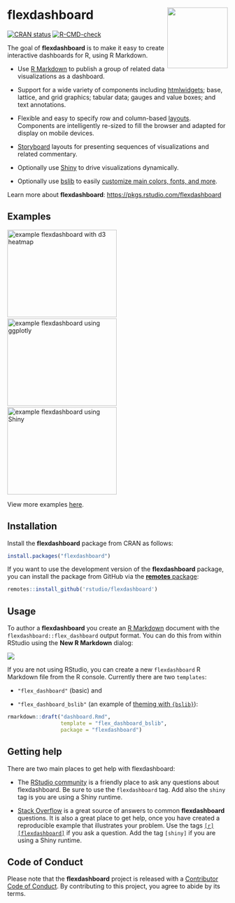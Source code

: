 
<!-- README.md is generated from README.Rmd. Please edit that file -->

# flexdashboard <a href='https://pkgs.rstudio.com/flexdashboard'><img src='man/figures/logo.png' align="right" height="138.5" /></a>

<!-- badges: start -->

[![CRAN
status](https://www.r-pkg.org/badges/version/flexdashboard)](https://CRAN.R-project.org/package=flexdashboard)
[![R-CMD-check](https://github.com/rstudio/flexdashboard/actions/workflows/R-CMD-check.yaml/badge.svg)](https://github.com/rstudio/flexdashboard/actions)
<!-- badges: end -->

The goal of **flexdashboard** is to make it easy to create interactive
dashboards for R, using R Markdown.

- Use [R Markdown](https://rmarkdown.rstudio.com) to publish a group of
  related data visualizations as a dashboard.

- Support for a wide variety of components including
  [htmlwidgets](https://www.htmlwidgets.org); base, lattice, and grid
  graphics; tabular data; gauges and value boxes; and text annotations.

- Flexible and easy to specify row and column-based
  [layouts](https://pkgs.rstudio.com/flexdashboard/articles/layouts.html).
  Components are intelligently re-sized to fill the browser and adapted
  for display on mobile devices.

- [Storyboard](https://pkgs.rstudio.com/flexdashboard/articles/using.html#storyboards-1)
  layouts for presenting sequences of visualizations and related
  commentary.

- Optionally use [Shiny](https://shiny.posit.co/) to drive
  visualizations dynamically.

- Optionally use [bslib](https://rstudio.github.io/bslib/) to easily
  [customize main colors, fonts, and
  more](https://pkgs.rstudio.com/flexdashboard/articles/theme.html).

Learn more about **flexdashboard**:
<https://pkgs.rstudio.com/flexdashboard>

## Examples

<a href="https://testing-apps.shinyapps.io/flexdashboard-d3heatmap/"><img src="https://pkgs.rstudio.com/flexdashboard/articles/images/htmlwidgets-d3heatmap.png" width=250 height=200 alt="example flexdashboard with d3 heatmap"></img></a>  <a href="https://testing-apps.shinyapps.io/flexdashboard-ggplotly/"><img src="https://pkgs.rstudio.com/flexdashboard/articles/images/plotly.png" width=250 height=200 alt="example flexdashboard using ggplotly"></img></a>  <a href="https://jjallaire.shinyapps.io/shiny-biclust/"><img src="https://pkgs.rstudio.com/flexdashboard/articles/images/shiny-biclust.png" width=250 height=200 alt="example flexdashboard using Shiny"></img></a>

View more examples
[here](https://pkgs.rstudio.com/flexdashboard/articles/examples.html).

## Installation

Install the **flexdashboard** package from CRAN as follows:

``` r
install.packages("flexdashboard")
```

If you want to use the development version of the **flexdashboard**
package, you can install the package from GitHub via the [**remotes**
package](https://remotes.r-lib.org):

``` r
remotes::install_github('rstudio/flexdashboard')
```

## Usage

To author a **flexdashboard** you create an [R
Markdown](https://rmarkdown.rstudio.com) document with the
`flexdashboard::flex_dashboard` output format. You can do this from
within RStudio using the **New R Markdown** dialog:

![](man/figures/NewRMarkdown.png)

If you are not using RStudio, you can create a new `flexdashboard` R
Markdown file from the R console. Currently there are two `templates`:

- `"flex_dashboard"` (basic) and

- `"flex_dashboard_bslib"` (an example of [theming with
  `{bslib}`](https://pkgs.rstudio.com/flexdashboard/articles/theme.html)):

``` r
rmarkdown::draft("dashboard.Rmd",
                 template = "flex_dashboard_bslib",
                 package = "flexdashboard")
```

## Getting help

There are two main places to get help with flexdashboard:

- The [RStudio
  community](https://community.rstudio.com/tags/c/R-Markdown/10/flexdashboard)
  is a friendly place to ask any questions about flexdashboard. Be sure
  to use the `flexdashboard` tag. Add also the `shiny` tag is you are
  using a Shiny runtime.

- [Stack
  Overflow](https://stackoverflow.com/questions/tagged/flexdashboard) is
  a great source of answers to common **flexdashboard** questions. It is
  also a great place to get help, once you have created a reproducible
  example that illustrates your problem. Use the tags
  [`[r][flexdashboard]`](https://stackoverflow.com/questions/tagged/flexdashboard+r)
  if you ask a question. Add the tag `[shiny]` if you are using a Shiny
  runtime.

## Code of Conduct

Please note that the **flexdashboard** project is released with a
[Contributor Code of
Conduct](https://pkgs.rstudio.com/flexdashboard/CODE_OF_CONDUCT.html).
By contributing to this project, you agree to abide by its terms.
